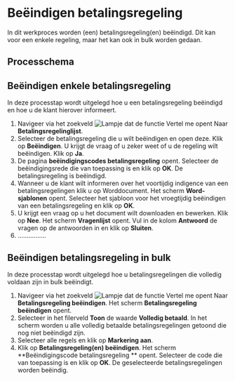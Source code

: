 # Beëindigen betalingsregeling

In dit werkproces worden (een) betalingsregeling(en) beëindigd. Dit kan voor een enkele regeling, maar het kan ook in bulk worden gedaan.

## Processchema

## Beëindigen enkele betalingsregeling
In deze processtap wordt uitgelegd hoe u een betalingsregeling beëindigd en hoe u de klant hierover informeert. 

1. Navigeer via het zoekveld ![Lampje dat de functie Vertel me opent](https://docs.microsoft.com/nl-NL/dynamics365/business-central/media/ui-search/search_small.png "Vertel me wat u wilt doen") Naar **Betalingsregelinglijst**. 
2. Selecteer de betalingsregeling die u wilt beëindigen en open deze. Klik op **Beëindigen**. U krijgt de vraag of u zeker weet of u de regeling wilt beëindigen. Klik op **Ja**. 
3. De pagina **beëindigingscodes betalingsregeling** opent. Selecteer de beëindigingsrede die van toepassing is en klik op **OK**. De betalingsregeling is beëindigd. 
4. Wanneer u de klant wilt informeren over het voortijdig indigence van een betalingsregelingen klik u op Worddocument. Het scherm **Word-sjablonen** opent. Selecteer het sjabloon voor het vroegtijdig beëindigen van een betalingsregeling en klik op **OK**. 
5. U krijgt een vraag op u het document wilt downloaden en bewerken. Klik op **Nee**. Het scherm **Vragenlijst** opent. Vul in de kolom **Antwoord** de vragen op de antwoorden in en klik op **Sluiten**. 
6. ................

## Beëindigen betalingsregeling in bulk
In deze processtap wordt uitgelegd hoe u betalingsregelingen die volledig voldaan zijn in bulk beëindigt. 

1. Navigeer via het zoekveld ![Lampje dat de functie Vertel me opent](https://docs.microsoft.com/nl-NL/dynamics365/business-central/media/ui-search/search_small.png "Vertel me wat u wilt doen") Naar **Betalingsregeling beëindigen**. Het scherm **Betalingsregeling beëindigen** opent. 
2. Selecteer in het filerveld **Toon** de waarde **Volledig betaald**. In het scherm worden u alle volledig betaalde betalingsregelingen getoond die nog niet beëindigd zijn. 
3. Selecteer alle regels en klik op **Markering aan**. 
4. Klik op **Betalingsregeling(en) beëindigen**. Het scherm **Beëindigingscode betalingsregeling ** opent. Selecteer de code die van toepassing is en klik op **OK**. De geselecteerde betalingsregelingen worden beëindig. 
<!--stackedit_data:
eyJoaXN0b3J5IjpbNzM3NDA3NzA5LC0yMDAyMTI0ODkxLDU2MT
g3NTA5M119
-->